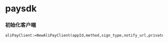 # paysdk

### 初始化客户端
```
aliPayClient:=NewAliPayClient(appId,method,sign_type,notify_url,privateKey,publicKey)
```